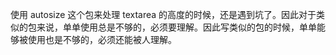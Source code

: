 使用 autosize 这个包来处理 textarea 的高度的时候，还是遇到坑了。因此对于类似的包来说，单单使用总是不够的，必须要理解。因此写类似的包的时候，单单能够被使用也是不够的，必须还能被人理解。
